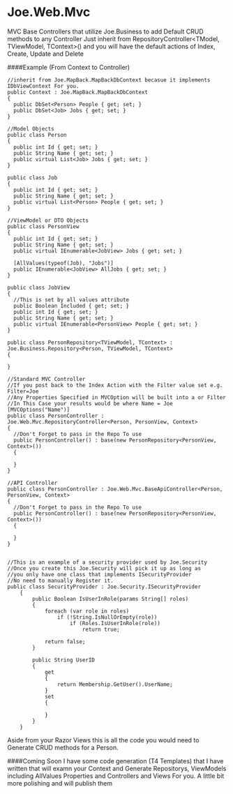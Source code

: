 Joe.Web.Mvc
===========

MVC Base Controllers that utilize Joe.Business to add Default CRUD methods to any Controller
Just inherit from RepositoryController<TModel, TViewModel, TContext>() and you will have the default actions of Index,
Create, Update and Delete

####Example (From Context to Controller)

```
//inherit from Joe.MapBack.MapBackDbContext becasue it implements IDbViewContext For you.
public Context : Joe.MapBack.MapBackDbContext
{
  public DbSet<Person> People { get; set; }
  public DbSet<Job> Jobs { get; set; }
}

//Model Objects
public class Person 
{
  public int Id { get; set; }
  public String Name { get; set; }
  public virtual List<Job> Jobs { get; set; }
}

public class Job
{
  public int Id { get; set; }
  public String Name { get; set; }
  public virtual List<Person> People { get; set; }
}

//ViewModel or DTO Objects
public class PersonView
{
  public int Id { get; set; }
  public String Name { get; set; }
  public virtual IEnumerable<JobView> Jobs { get; set; }
  
  [AllValues(typeof(Job), "Jobs")]
  public IEnumerable<JobView> AllJobs { get; set; }
}

public class JobView
{
  //This is set by all values attribute
  public Boolean Included { get; set; }
  public int Id { get; set; }
  public String Name { get; set; }
  public virtual IEnumerable<PersonView> People { get; set; }
}

public class PersonRepository<TViewModel, TContext> : Joe.Business.Repository<Person, TViewModel, TContext>
{

}

//Standard MVC Controller
//If you post back to the Index Action with the Filter value set e.g. Filter=Joe
//Any Properties Specified in MVCOption will be built into a or Filter
//In This Case your results would be where Name = Joe
[MVCOptions("Name")]
public class PersonController : Joe.Web.Mvc.RepositoryController<Person, PersonView, Context>
{
  //Don't Forget to pass in the Repo To use
  public PersonController() : base(new PersonRepository<PersonView, Context>())
  {
  
  }
}

//API Controller
public class PersonController : Joe.Web.Mvc.BaseApiController<Person, PersonView, Context>
{
  //Don't Forget to pass in the Repo To use
  public PersonController() : base(new PersonRepository<PersonView, Context>())
  {
  
  }
}


//This is an example of a security provider used by Joe.Security
//Once you create this Joe.Security will pick it up as long as 
//you only have one class that implements ISecurityProvider
//No need to manually Register it.
public class SecurityProvider : Joe.Security.ISecurityProvider
    {
        public Boolean IsUserInRole(params String[] roles)
        {
            foreach (var role in roles)
                if (!String.IsNullOrEmpty(role))
                    if (Roles.IsUserInRole(role))
                        return true;

            return false;
        }

        public String UserID
        {
            get
            {
                return Membership.GetUser().UserName;
            }
            set
            {

            }
        }
    }

```

Aside from your Razor Views this is all the code you would need to Generate CRUD methods for a Person.

####Coming Soon
I have some code generation (T4 Templates) that I have written that will examn your Context and Generate Repositorys, ViewModels including AllValues Properties and Controllers and Views For you.
A little bit more polishing and will publish them
